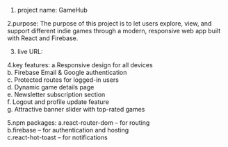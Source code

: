 1. project name: GameHub

2.purpose: The purpose of this project is to let users explore, view, and support different indie games through a modern, responsive web app built with React and Firebase.

3. live URL:

4.key features: 
    a.Responsive design for all devices  
    b.  Firebase Email & Google authentication  
    c.  Protected routes for logged-in users  
    d.  Dynamic game details page  
    e.  Newsletter subscription section  
    f.  Logout and profile update feature  
    g. Attractive banner slider with top-rated games

5.npm packages:
    a.react-router-dom – for routing  
    b.firebase – for authentication and hosting   
    c.react-hot-toast – for notifications  